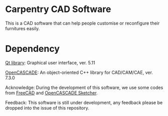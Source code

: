 Carpentry CAD Software
=======================

This is a CAD software that can help people customise or reconfigure their furnitures easily.

Dependency
=======================
[Qt library](http://www.qt.io/): Graphical user interface, ver. 5.11

[OpenCASCADE](https://www.opencascade.com/): An object-oriented C++ library for CAD/CAM/CAE, ver. 7.3.0

Acknowledge:
During the development of this software, we use some codes from [FreeCAD](https://github.com/freeCAD/FreeCAD) and [OpenCASCADE Sketcher](http://www.laduga.com/software/occsketcher/index.html).

Feedback:
This software is still under development, any feedback please be dropped into the issue of this repository.